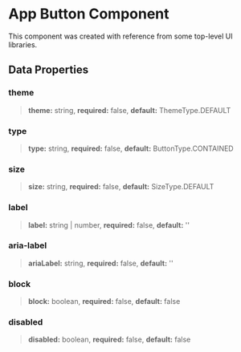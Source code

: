# App Button Component

This component was created with reference from some top-level UI libraries.

## Data Properties

### **theme**

> **theme:** string, **required:** false, **default:** ThemeType.DEFAULT

### **type**

> **type:** string, **required:** false, **default:** ButtonType.CONTAINED

### **size**

> **size:** string, **required:** false, **default:** SizeType.DEFAULT

### **label**

> **label:** string | number, **required:** false, **default:** ''

### **aria-label**

> **ariaLabel:** string, **required:** false, **default:** ''

### **block**

> **block:** boolean, **required:** false, **default:** false

### **disabled**

> **disabled:** boolean, **required:** false, **default:** false
